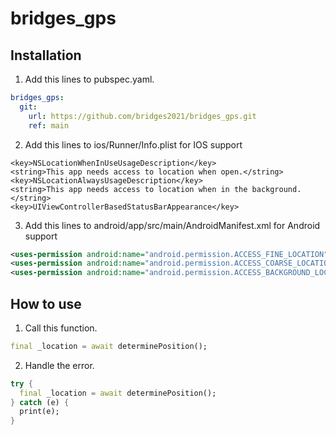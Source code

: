 # bridges_gps
## Installation
1. Add this lines to pubspec.yaml.
```yaml
bridges_gps:
  git:
    url: https://github.com/bridges2021/bridges_gps.git
    ref: main
```
2. Add this lines to ios/Runner/Info.plist for IOS support
```plist
<key>NSLocationWhenInUseUsageDescription</key>
<string>This app needs access to location when open.</string>
<key>NSLocationAlwaysUsageDescription</key>
<string>This app needs access to location when in the background.</string>
<key>UIViewControllerBasedStatusBarAppearance</key>
```
3. Add this lines to android/app/src/main/AndroidManifest.xml for Android support
```xml
<uses-permission android:name="android.permission.ACCESS_FINE_LOCATION" />
<uses-permission android:name="android.permission.ACCESS_COARSE_LOCATION" />
<uses-permission android:name="android.permission.ACCESS_BACKGROUND_LOCATION" />
```
## How to use
1. Call this function.
```dart
final _location = await determinePosition();
```
2. Handle the error.
```dart
try {
  final _location = await determinePosition();
} catch (e) {
  print(e);
}
```
